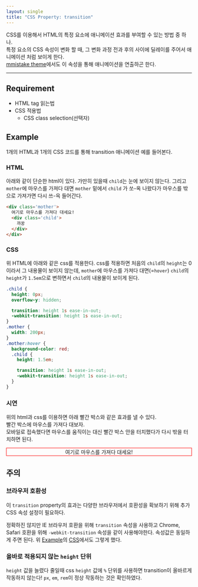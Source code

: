 ```yaml
---
layout: single
title: "CSS Property: transition"
---
```

CSS를 이용해서 HTML의 특정 요소에 애니메이션 효과를 부여할 수 있는 방법 중 하나.<br/>
특정 요소의 CSS 속성이 변화 할 때, 그 변화 과정 전과 후의 사이에 딜레이를 주어서 애니메이션 처럼 보이게 한다.<br/>
[mmistake theme](https://github.com/mmistakes/minimal-mistakes)에서도 이 속성을 통해 애니메이션을 연출하곤 한다.

---

## Requirement

* HTML tag 읽는법
* CSS 적용법
  * CSS class selection(선택자)

## Example

1개의 HTML과 1개의 CSS 코드를 통해 transition 애니메이션 예를 들어본다.

### HTML

아래와 같이 단순한 html이 있다. 가만히 있을때 `child`는 눈에 보이지 않는다. 그리고 `mother`에 마우스를 가져다 대면 `mother` 밑에서 `child` 가 쏘-옥 나왔다가 마우스를 밖으로 가져가면 다시 쓰-윽 들어간다.

```html
<div class='mother'>
  여기로 마우스를 가져다 대세요!
  <div class='child'>
    까꿍
  </div>
</div>
```

### CSS

위 HTML에 아래와 같은 css를 적용한다. css를 적용하면 처음의 `child`의 `height`는 0이라서 그 내용물이 보이지 않는데, `mother`에 마우스를 가져다 대면(=`hover`) `child`의 `height`가 `1.5em`으로 변하면서 `child`의 내용물이 보이게 된다.

```css
.child {
  height: 0px;
  overflow-y: hidden;

  transition: height 1s ease-in-out;
  -webkit-transition: height 1s ease-in-out;
}
.mother {
  width: 200px;
}
.mother:hover {
  background-color: red;
  .child {
    height: 1.5em;

    transition: height 1s ease-in-out;
    -webkit-transition: height 1s ease-in-out;
  }
}
```

### 시연

위의 html과 css를 이용하면 아래 빨간 박스와 같은 효과를 낼 수 있다.<br/>빨간 박스에 마우스를 가져다 대보자.<br/>모바일로 접속했다면 마우스를 움직이는 대신 빨간 박스 안을 터치했다가 다시 밖을 터치하면 된다.

<html>
<head>
<style>
.mother { text-align: center; }
.child {
  height: 0px;
  overflow-y: hidden;
  transition: height 0.5s ease-in-out;
  -webkit-transition: height 0.5s ease-in-out;
}
.mother:hover .child {
  height: 1.5em;
  transition: height 0.5s ease-in-out;
  -webkit-transition: height 0.5s ease-in-out;
}
</style>
</head>
<body>
  <div style='border: 1px solid red;'>
  <div class='mother'>여기로 마우스를 가져다 대세요!
    <div class='child'>까꿍</div>
  </div>
  </div>
</body>
</html>

## 주의

### 브라우저 호환성

이 `transition` property의 효과는 다양한 브라우저에서 호환성을 확보하기 위해 추가 CSS 속성 설정이 필요하다.

정확하진 않지만 IE 브라우저 호환을 위해 `transition` 속성을 사용하고 Chrome, Safari 호환을 위해 `-webkit-transition` 속성을 같이 사용해야한다. 속성값은 동일하게 주면 된다. 위 [Example](#example)의 [CSS](#css)에서도 그렇게 했다.

### 올바로 적용되지 않는 `height` 단위

`height` 값을 늘렸다 줄일때 css `height` 값에 `%` 단위를 사용하면 transition이 올바르게 작동하지 않는다! `px`, `em`, `rem`이 정상 작동하는 것은 확인하였다.
